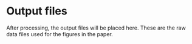# Output files

After processing, the output files will be placed here. These are the
raw data files used for the figures in the paper.
